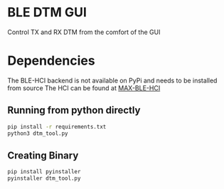 # BLE DTM GUI
Control TX and RX DTM from the comfort of the GUI

# Dependencies
The BLE-HCI backend is not available on PyPi and needs to be installed from source
The HCI can be found at [MAX-BLE-HCI](https://github.com/Analog-Devices-MSDK/MAX-BLE-HCI)

## Running from python directly

```bash
pip install -r requirements.txt
python3 dtm_tool.py
```

## Creating Binary

```bash
pip install pyinstaller
pyinstaller dtm_tool.py
```
